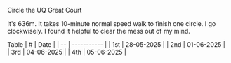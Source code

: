 Circle the UQ Great Court

It's 636m. It takes 10-minute normal speed walk to finish one circle. I go clockwisely. I found it helpful to clear the mess out of my mind.

Table
| #    | Date        |
| --   | ----------- |
| 1st  | 28-05-2025  |
| 2nd  | 01-06-2025  |
| 3rd  | 04-06-2025  |
| 4th  | 05-06-2025  |